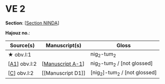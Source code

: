 # VE 2

**Section**: [[Section NINDA]]

**Hajouz no.**: 

| Source(s)      | Manuscript(s)      | Gloss                                             |
| -------------- | ------------------ | ------------------------------------------------- |
| ★ obv.I:1      |                    | nig<sub>2</sub>-tum<sub>2</sub>                   |
| [[A1]] obv.I:2 | [[Manuscript A-1]] | nig<sub>2</sub>-tum<sub>2</sub> / [not glossed]   |
| [[C]] obv.I:2  | [[Manuscript D1]]  | [nig<sub>2</sub>]-tum<sub>2</sub> / [not glossed] |


[//begin]: # "Autogenerated link references for markdown compatibility"
[Section NINDA]: <Section NINDA> "NINDA"
[A1]: A1 "MEE 4, 1 = TM.75.G.3528"
[Manuscript A-1]: <Manuscript A-1> "Manuscript A-1"
[C]: C "MEE 4, 12 = TM.75.G.2284"
[//end]: # "Autogenerated link references"